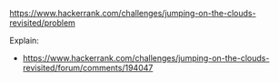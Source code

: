 https://www.hackerrank.com/challenges/jumping-on-the-clouds-revisited/problem

Explain:
- https://www.hackerrank.com/challenges/jumping-on-the-clouds-revisited/forum/comments/194047
